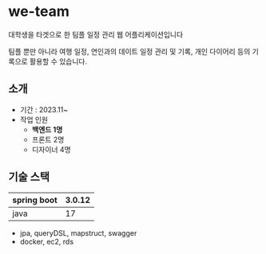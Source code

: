 # we-team

대학생을 타겟으로 한 팀플 일정 관리 웹 어플리케이션입니다

팀플 뿐만 아니라 여행 일정, 연인과의 데이트 일정 관리 및 기록, 개인 다이어리 등의 기록으로 활용할 수 있습니다.

## 소개

- 기간 : 2023.11~
- 작업 인원
    - **백엔드 1명**
    - 프론트 2명
    - 디자이너 4명

## 기술 스택

| spring boot | 3.0.12 |
| --- | --- |
| java | 17 |
- jpa, queryDSL, mapstruct, swagger
- docker, ec2, rds
